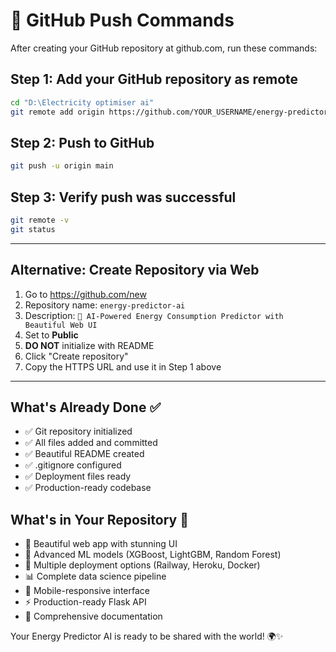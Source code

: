 # 🚀 GitHub Push Commands

After creating your GitHub repository at github.com, run these commands:

## Step 1: Add your GitHub repository as remote
```bash
cd "D:\Electricity optimiser ai"
git remote add origin https://github.com/YOUR_USERNAME/energy-predictor-ai.git
```

## Step 2: Push to GitHub
```bash
git push -u origin main
```

## Step 3: Verify push was successful
```bash
git remote -v
git status
```

---

## Alternative: Create Repository via Web

1. Go to https://github.com/new
2. Repository name: `energy-predictor-ai`  
3. Description: `🔮 AI-Powered Energy Consumption Predictor with Beautiful Web UI`
4. Set to **Public**
5. **DO NOT** initialize with README
6. Click "Create repository"
7. Copy the HTTPS URL and use it in Step 1 above

---

## What's Already Done ✅

- ✅ Git repository initialized
- ✅ All files added and committed
- ✅ Beautiful README created
- ✅ .gitignore configured
- ✅ Deployment files ready
- ✅ Production-ready codebase

## What's in Your Repository 📁

- 🎨 Beautiful web app with stunning UI
- 🤖 Advanced ML models (XGBoost, LightGBM, Random Forest)
- 🚀 Multiple deployment options (Railway, Heroku, Docker)
- 📊 Complete data science pipeline
- 📱 Mobile-responsive interface
- ⚡ Production-ready Flask API
- 📖 Comprehensive documentation

Your Energy Predictor AI is ready to be shared with the world! 🌍✨